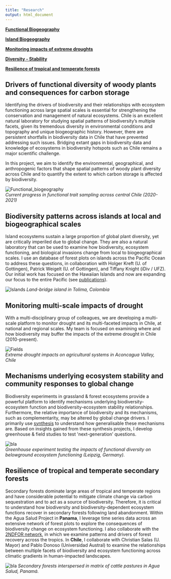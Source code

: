```yaml
---
title: "Research"
output: html_document
---
```


[**Functional Biogeography**](#drivers-of-functional-diversity-of-woody-plants-and-consequences-for-carbon-storage) 

[**Island Biogeography**](#biodiversity-patterns-across-islands-at-local-and-biogeographical-scales)

[**Monitoring impacts of extreme droughts**](#monitoring-multi-scale-impacts-of-drought)  

[**Diversity - Stability**](#mechanisms-underlying-ecosystem-stability-and-community-responses-to-global-change) 

[**Resilience of tropical and temperate forests**](#resilience-of-tropical-and-temperate-secondary-forests)  

## Drivers of functional diversity of woody plants and consequences for carbon storage

Identifying the drivers of biodiversity and their relationships with ecosystem functioning across large spatial scales is essential for strengthening the conservation and management of natural ecosystems. Chile is an excellent natural laboratory for studying spatial patterns of biodiversity’s multiple facets, given its tremendous diversity in environmental conditions and topography and unique biogeographic history. However, there are persistent shortfalls in biodiversity data in Chile that have prevented addressing such issues. Bridging extant gaps in biodiversity data and knowledge of ecosystems in biodiversity hotspots such as Chile remains a major scientific challenge.

In this project, we aim to identify the environmental, geographical, and anthropogenic factors that shape spatial patterns of woody plant diversity across Chile and to quantify the extent to which carbon storage is affected by biodiversity.  

![Functional_biogeography](/images/Muestreo2.png)  
_Current progress in functional trait sampling across central Chile (2020-2021)_  

## Biodiversity patterns across islands at local and biogeographical scales  

Island ecosystems sustain a large proportion of global plant diversity, yet are critically imperiled due to global change. They are also a natural laboratory that can be used to examine how biodiversity, ecosystem functioning, and biological invasions change from local to biogeographical scales. I use an database of forest plots on islands across the Pacific Ocean to address these questions, in collaboration with Holger Kreft (U. of Gottingen), Patrick Weigelt (U. of Gottingen), and Tiffany Knight (iDiv / UFZ). Our initial work has focused on the Hawaiian Islands and now are expanding our focus to the entire Pacific (see [publications](/publications)).   

![Islands](/images/islands33.png)
_Land-bridge island in Tolima, Colombia_

## Monitoring multi-scale impacts of drought    

With a multi-disciplinary group of colleagues, we are developing a multi-scale platform to 
monitor drought and its multi-faceted impacts in Chile, at national and regional scales. My team is focused on examining where and how biodiversity may buffer the impacts of 
the extreme drought in Chile (2010-present).

![Fields](/images/Aconcagua_paisaje2.png)  
_Extreme drought impacts on agricultural systems in Aconcagua Valley, Chile_  

## Mechanisms underlying ecosystem stability and community responses to global change   

Biodiversity experiments in grassland & forest ecosystems provide a powerful platform to identify mechanisms underlying biodiversity-ecosystem function and biodiversity-ecosystem stability relationships. Furthermore, the relative importance of biodiversity and its mechanisms, such as complementarity, may be altered by global change drivers. I primarily use [synthesis](https://natureecoevocommunity.nature.com/users/173594-dylan-craven/posts/37387-synthesizing-people-and-data-to-understand-the-multiple-drivers-of-ecosystem-stability) to understand how generalisable these mechanisms are. Based on insights gained from these synthesis projects, I develop greenhouse & field studies to test 'next-generation' questions.

![bla](/images/experiment2.png)  
_Greenhouse experiment testing the impacts of functional diversity on belowground ecosystem functioning (Leipzig, Germany)._

## Resilience of tropical and temperate secondary forests    

Secondary forests dominate large areas of tropical and temperate regions and have considerable potential to mitigate climate change via carbon sequestration and to act as a source of biodiversity. Therefore, it is critical to understand how biodiversity and biodiversity-dependent ecosystem functions recover in secondary forests following land abandonment. Within the Agua Salud Project in **Panama**, I leverage time series data across an extensive network of forest plots to explore the consequences of biodiversity change on ecosystem functioning. I also collaborate with the [2NDFOR network](https://sites.google.com/view/2ndfor/home), in which we examine patterns and drivers of forest recovery across the tropics. In **Chile**, I collaborate with Christian Salas (U. Mayor) and Pablo Donoso (Universidad Austral) to examine the relationships between multiple facets of biodiversity and ecosystem functioning across climatic gradients in human-impacted landscapes.

![bla](/images/aguasalud2.png)
_Secondary forests interspersed in matrix of cattle pastures in Agua Salud, Panamá._

